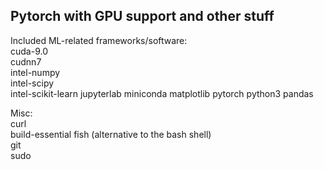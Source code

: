 ## Pytorch with GPU support and other stuff
Included ML-related frameworks/software:  
cuda-9.0  
cudnn7  
intel-numpy  
intel-scipy  
intel-scikit-learn
jupyterlab
miniconda
matplotlib
pytorch
python3
pandas

Misc:  
curl  
build-essential
fish (alternative to the bash shell)  
git  
sudo  
